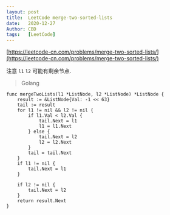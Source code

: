 ```yaml
---
layout: post
title:  LeetCode merge-two-sorted-lists
date:   2020-12-27
Author: CBD
tags:   [LeetCode]
---
```


[https://leetcode-cn.com/problems/merge-two-sorted-lists/](https://leetcode-cn.com/problems/merge-two-sorted-lists/)

注意 `l1` `l2` 可能有剩余节点.

> Golang

```golang
func mergeTwoLists(l1 *ListNode, l2 *ListNode) *ListNode {
	result := &ListNode{Val: -1 << 63}
	tail := result
	for l1 != nil && l2 != nil {
		if l1.Val < l2.Val {
			tail.Next = l1
			l1 = l1.Next
		} else {
			tail.Next = l2
			l2 = l2.Next
		}
		tail = tail.Next
	}
	if l1 != nil {
		tail.Next = l1
	}

	if l2 != nil {
		tail.Next = l2
	}
	return result.Next
}

```
